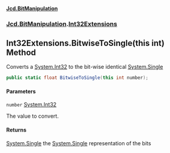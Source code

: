 #### [Jcd.BitManipulation](index.md 'index')

### [Jcd.BitManipulation](Jcd.BitManipulation.md 'Jcd.BitManipulation').[Int32Extensions](Jcd.BitManipulation.Int32Extensions.md 'Jcd.BitManipulation.Int32Extensions')

## Int32Extensions.BitwiseToSingle(this int) Method

Converts a
[System.Int32](https://docs.microsoft.com/en-us/dotnet/api/System.Int32 'System.Int32')
to the bit-wise identical
[System.Single](https://docs.microsoft.com/en-us/dotnet/api/System.Single 'System.Single')

```csharp
public static float BitwiseToSingle(this int number);
```

#### Parameters

<a name='Jcd.BitManipulation.Int32Extensions.BitwiseToSingle(thisint).number'></a>

`number` [System.Int32](https://docs.microsoft.com/en-us/dotnet/api/System.Int32 'System.Int32')

The value to convert.

#### Returns

[System.Single](https://docs.microsoft.com/en-us/dotnet/api/System.Single 'System.Single')
the
[System.Single](https://docs.microsoft.com/en-us/dotnet/api/System.Single 'System.Single')
representation of the bits